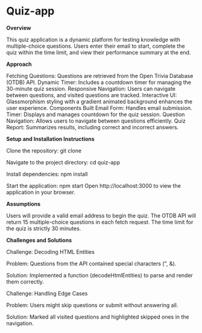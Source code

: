 # Quiz-app

**Overview**

This quiz application is a dynamic platform for testing knowledge with multiple-choice questions. Users enter their email to start, complete the quiz within the time limit, and view their performance summary at the end.

**Approach**

Fetching Questions: Questions are retrieved from the Open Trivia Database (OTDB) API.
Dynamic Timer: Includes a countdown timer for managing the 30-minute quiz session.
Responsive Navigation: Users can navigate between questions, and visited questions are tracked.
Interactive UI: Glassmorphism styling with a gradient animated background enhances the user experience.
Components Built
Email Form: Handles email submission.
Timer: Displays and manages countdown for the quiz session.
Question Navigation: Allows users to navigate between questions efficiently.
Quiz Report: Summarizes results, including correct and incorrect answers.

**Setup and Installation Instructions**

Clone the repository:
git clone <repository-url>

Navigate to the project directory:
cd quiz-app

Install dependencies:
npm install

Start the application:
npm start
Open http://localhost:3000 to view the application in your browser.

**Assumptions**

Users will provide a valid email address to begin the quiz.
The OTDB API will return 15 multiple-choice questions in each fetch request.
The time limit for the quiz is strictly 30 minutes.

**Challenges and Solutions**

Challenge: Decoding HTML Entities

Problem: Questions from the API contained special characters (", &).

Solution: Implemented a function (decodeHtmlEntities) to parse and render them correctly.


Challenge: Handling Edge Cases

Problem: Users might skip questions or submit without answering all.

Solution: Marked all visited questions and highlighted skipped ones in the navigation.







